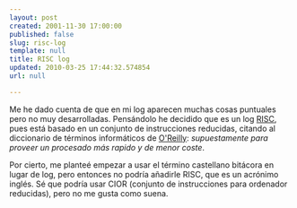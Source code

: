 ```yaml
---
layout: post
created: 2001-11-30 17:00:00
published: false
slug: risc-log
template: null
title: RISC log
updated: 2010-03-25 17:44:32.574854
url: null

---
```


Me he dado cuenta de que en mi log aparecen muchas cosas puntuales pero no muy desarrolladas. Pensándolo he decidido que es un log <a href='http://www.oreilly.com/reference/dictionary/terms/R/Reduced_Instruction-Set_Computer.htm'>RISC</a>, pues está basado en un conjunto de instrucciones reducidas, citando al diccionario de términos informáticos de <a href='http://www.oreilly.com'>O'Reilly</a>: <i>supuestamente para proveer un procesado más rapido y de menor coste</i>.

Por cierto, me planteé empezar a usar el término castellano bitácora en lugar de log, pero entonces no podría añadirle RISC, que es un acrónimo inglés. Sé que podría usar CIOR (conjunto de instrucciones para ordenador reducidas), pero no me gusta como suena.



